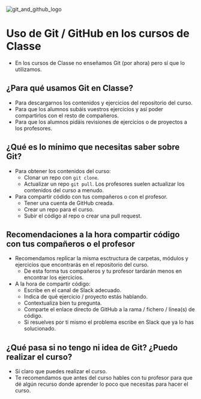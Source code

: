 ![git_and_github_logo](https://user-images.githubusercontent.com/3619686/183941042-fb22be9e-7636-47ba-925d-2c3ed15dcbad.png)

# Uso de Git / GitHub en los cursos de Classe

- En los cursos de Classe no enseñamos Git (por ahora) pero sí que lo utilizamos.

## ¿Para qué usamos Git en Classe?

- Para descargarnos los contenidos y ejercicios del repositorio del curso.
- Para que los alumnos subáis vuestros ejercicios y así poder compartirlos con el resto de compañeros.
- Para que los alumnos pidáis revisiones de ejercicios o de proyectos a los profesores.

## ¿Qué es lo mínimo que necesitas saber sobre Git?

- Para obtener los contenidos del curso:
  - Clonar un repo con `git clone`.
  - Actualizar un repo `git pull`. Los profesores suelen actualizar los contenidos del curso a menudo.
- Para compartir códido con tus compañeros o con el profesor.
  - Tener una cuenta de GitHub creada.
  - Crear un repo para el curso.
  - Subir el código al repo o crear una pull request.

## Recomendaciones a la hora compartir código con tus compañeros o el profesor

- Recomendamos replicar la misma esctructura de carpetas, módulos y ejercicios que encontrarás en el repositorio del curso.
  - De esta forma tus compañeros y tu profesor tardarán menos en encontrar los ejercicios.
- A la hora de compartir código:
  - Escribe en el canal de Slack adecuado.
  - Indica de qué ejercicio / proyecto estás hablando.
  - Contextualiza bien tu pregunta.
  - Comparte el enlace directo de GitHub a la rama / fichero / línea(s) de código.
  - Si resuelves por ti mismo el problema escribe en Slack que ya lo has solucionado.

## ¿Qué pasa si no tengo ni idea de Git? ¿Puedo realizar el curso?

- Sí claro que puedes realizar el curso.
- Te recomendamos que antes del curso hables con tu profesor para que dé algún recurso donde aprender lo poco que necesitas para hacer el curso.
